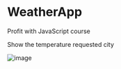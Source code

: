 # WeatherApp
Profit with JavaScript course

Show the temperature requested city


![image](https://user-images.githubusercontent.com/56975146/113774058-c9fe3980-96f4-11eb-923b-f4a43fddb89c.png)
